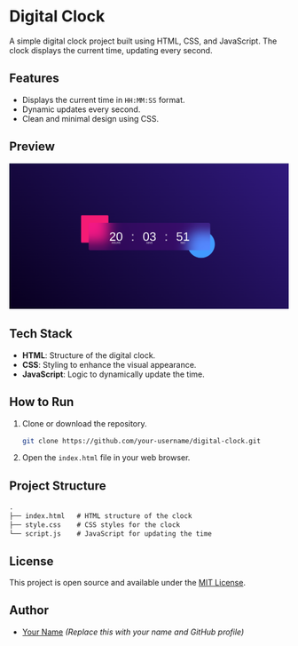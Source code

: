 # Digital Clock

A simple digital clock project built using HTML, CSS, and JavaScript. The clock displays the current time, updating every second.

## Features

- Displays the current time in `HH:MM:SS` format.
- Dynamic updates every second.
- Clean and minimal design using CSS.

## Preview

![Digital Clock Screenshot](digital_clock.png) 
## Tech Stack

- **HTML**: Structure of the digital clock.
- **CSS**: Styling to enhance the visual appearance.
- **JavaScript**: Logic to dynamically update the time.

## How to Run

1. Clone or download the repository.
   ```bash
   git clone https://github.com/your-username/digital-clock.git
   ```

2. Open the `index.html` file in your web browser.

## Project Structure

```
.
├── index.html   # HTML structure of the clock
├── style.css    # CSS styles for the clock
└── script.js    # JavaScript for updating the time
```

## License

This project is open source and available under the [MIT License](LICENSE).

## Author

- [Your Name](https://github.com/your-username) *(Replace this with your name and GitHub profile)*
